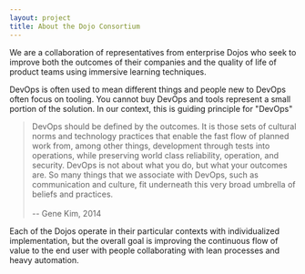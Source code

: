 ```yaml
---
layout: project
title: About the Dojo Consortium
---
```


We are a collaboration of representatives from enterprise Dojos who seek to improve both the outcomes of their companies and the
quality of life of product teams using immersive learning techniques.

DevOps is often used to mean different things and people new to DevOps often focus on tooling. You cannot buy DevOps and tools represent a small portion of the solution. In our context, this is guiding principle for "DevOps"

<blockquote>
DevOps should be defined by the outcomes. It is those sets of cultural norms and
technology practices that enable the fast flow of planned work from, among other
things, development through tests into operations, while preserving world class
reliability, operation, and security. DevOps is not about what you do, but what
your outcomes are. So many things that we associate with DevOps, such as
communication and culture, fit underneath this very broad umbrella of beliefs
and practices.<br><br>-- Gene Kim, 2014
</blockquote>

Each of the Dojos operate in their particular contexts with individualized implementation, but the overall goal is improving the
continuous flow of value to the end user with people collaborating with lean processes and heavy automation.
